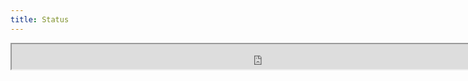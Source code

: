 ```yaml
---
title: Status
---
```


<iframe class="ci-result" src="https://util.hybrid-cloud-patterns.io/dashboard.php?platform=aws" width="800" height="40"/>

<iframe class="ci-result" src="https://util.hybrid-cloud-patterns.io/dashboard.php?pattern=manuela" width="800" height="50"/>

<iframe src="https://util.hybrid-cloud-patterns.io/dashboard.php" height="1400"/>
